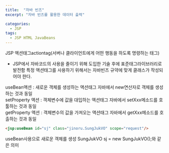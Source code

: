 ```yaml
---
title:  "자바 빈즈"
excerpt: "자바 빈즈를 활용한 데이터 출력"

categories:
  - JSP
tags:
  - JSP HTML JavaBeans
---
```


JSP 액션태그actiontag(서버나 클라이언트에게 어떤 행동을 하도록 명령하는 태그)
- JSP에서 자바코드의 사용을 줄이기 위해 도입한 기술 후에 표준태그라이브러리로 발전함
특정 액션태그를 사용하기 위해서는 자바빈즈 규약에 맞게 클래스가 작성되어야 한다.

useBean액션       : 새로운 객체를 생성하는 액션태그 자바에서 new연산자로 객체를 생성하는 것과 동일  
setProperty 액션  : 객체변수에 값을 대입하는 액션태그 자바에서 setXxx메소드를 호툴하는 것과 동일  
getProperty 액션  : 객체변수의 값을 가져오는 액션태그 자바에서 getXxx메소드를 호출하는 것과 동일  

```html
<jsp:useBean id="sj" class="jinoru.SungJukVO" scope="request"/>
```
useBean사용으로 새로운 객체를 생성  SungJukVO sj = new SungJukVO();와 같은 의미